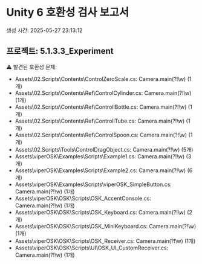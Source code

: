 # Unity 6 호환성 검사 보고서
생성 시간: 2025-05-27 23:13:12

## 프로젝트: 5.1.3.3_Experiment
⚠️ 발견된 호환성 문제:
  - Assets\02.Scripts\Contents\ControlZeroScale.cs: Camera\.main(?!\w) (1개)
  - Assets\02.Scripts\Contents\Ref\ControlCylinder.cs: Camera\.main(?!\w) (1개)
  - Assets\02.Scripts\Contents\Ref\ControllBottle.cs: Camera\.main(?!\w) (1개)
  - Assets\02.Scripts\Contents\Ref\ControllTube.cs: Camera\.main(?!\w) (1개)
  - Assets\02.Scripts\Contents\Ref\ControlSpoon.cs: Camera\.main(?!\w) (1개)
  - Assets\02.Scripts\Tools\ControlDragObject.cs: Camera\.main(?!\w) (5개)
  - Assets\viperOSK\Examples\Scripts\Example1.cs: Camera\.main(?!\w) (3개)
  - Assets\viperOSK\Examples\Scripts\Example2.cs: Camera\.main(?!\w) (6개)
  - Assets\viperOSK\Examples\Scripts\viperOSK_SimpleButton.cs: Camera\.main(?!\w) (1개)
  - Assets\viperOSK\OSK\Scripts\OSK_AccentConsole.cs: Camera\.main(?!\w) (1개)
  - Assets\viperOSK\OSK\Scripts\OSK_Keyboard.cs: Camera\.main(?!\w) (2개)
  - Assets\viperOSK\OSK\Scripts\OSK_MiniKeyboard.cs: Camera\.main(?!\w) (1개)
  - Assets\viperOSK\OSK\Scripts\OSK_Receiver.cs: Camera\.main(?!\w) (1개)
  - Assets\viperOSK\OSK\Scripts\UI\OSK_UI_CustomReceiver.cs: Camera\.main(?!\w) (1개)
